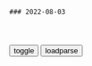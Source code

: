 ```tip
### 2022-08-03
```

<table id="tbc" style="white-space:pre-wrap">
</table>
<button onclick="toggleb()">toggle</button>
<button onclick="loadparse()">loadparse</button>
<br>
<!-- 🌸<br>🍅-　-🍑<hr>🍀 -->
<pre>
<textarea rows="30" cols="100" style="display: none" id="tar">

实拍｜惊艳！郑州上空频现“丁达尔现象”
https://mbd.baidu.com/newspage/data/videolanding?nid=sv_11811579747468499310&sourceFrom=pc_feedlist

<font size="1" style="color:#DCDCDC">2022-08-04</font>

速看动漫《阿修罗》#星知计划#
https://mbd.baidu.com/newspage/data/videolanding?nid=sv_14130278921505792107&sourceFrom=pc_feedlist

<font size="1" style="color:#DCDCDC">2022-08-04</font>

1945年，麦克阿瑟阅读一封信件时发现不对：日本怎么有两个天皇？|日本天皇|裕仁天皇|人间宣言_网易订阅
https://www.163.com/dy/article/HBP02S2T0553EMEY.html

按照这个叫熊泽宽道的人的说辞，他是南朝后龟山天皇的第18代子孙，而东京皇宫里的裕仁天皇是北朝天皇的后裔，是一个篡逆之辈。

<font size="1" style="color:#DCDCDC">2022-08-04</font>

用TiddlyWiki替代Notion和EverNote作为个人知识管理系统 - 知乎
https://zhuanlan.zhihu.com/p/140473235

<font size="1" style="color:#DCDCDC">2022-08-04</font>

如何读取 Slack 数据导出 | Slack
https://slack.com/intl/zh-cn/help/articles/220556107-%E5%A6%82%E4%BD%95%E8%AF%BB%E5%8F%96-Slack-%E6%95%B0%E6%8D%AE%E5%AF%BC%E5%87%BA

<font size="1" style="color:#DCDCDC">2022-08-04</font>

Notion系列教程-网络剪贴（Notion Web Clipper explained...）_哔哩哔哩_bilibili
https://www.bilibili.com/video/av201975585/

<font size="1" style="color:#DCDCDC">2022-08-04</font>

Evernote（印象笔记） + Notion 结合使用，效率翻倍_哔哩哔哩_bilibili
https://www.bilibili.com/video/av244340738/

<font size="1" style="color:#DCDCDC">2022-08-04</font>

xjp这样指导科学战“y”
https://baijiahao.baidu.com/s?id=1660200765685718546&wfr=spider&for=pc

<font size="1" style="color:#DCDCDC">2022-08-04</font>

这21个故事，记叙xjp总s记同人m在一起的生动细节……--时政--人m网
http://politics.people.com.cn/n1/2022/0201/c1001-32344571.html

<font size="1" style="color:#DCDCDC">2022-08-04</font>

只顾一己私利的z治秀终将徒劳（钟声）
https://baijiahao.baidu.com/s?id=1740178248000238008

<font size="1" style="color:#DCDCDC">2022-08-04</font>

马化腾：“为什么你们不在乎QQ等级了？”
https://mbd.baidu.com/newspage/data/landingsuper?context=%7B%22nid%22%3A%22news_9530935705700810741%22%7D&n_type=-1&p_from=-1

<font size="1" style="color:#DCDCDC">2022-08-04</font>

马首瞻
https://author.baidu.com/home?from=bjh_article&app_id=1645835682782641

<font size="1" style="color:#DCDCDC">2022-08-03</font>

一群作妖的“二代”，摧毁了新兴的大一统帝国
https://mbd.baidu.com/newspage/data/landingsuper?context=%7B%22nid%22%3A%22news_9348306360505316945%22%7D&n_type=-1&p_from=-1

<font size="1" style="color:#DCDCDC">2022-08-26</font>

征辽响：大明王朝的温柔一刀，割断了帝国的“韭菜根”
https://baijiahao.baidu.com/s?id=1739233185029693230

明朝，是唯一由农民打下的江山，却是对农民下手最狠的王朝。

<font size="1" style="color:#DCDCDC">2022-08-03</font>

汉武大帝“大”在哪？一个掏空了穷人腰包的暴君
https://baijiahao.baidu.com/s?id=1739147720853048807

<font size="1" style="color:#DCDCDC">2022-08-03</font>

宋高宗的经济头脑，如何从百姓的牙缝里抠钱？
https://baijiahao.baidu.com/s?id=1737703934451918609

<font size="1" style="color:#DCDCDC">2022-08-03</font>

帝国最牛“二代”，亲手灭了自己的极品家族
https://mbd.baidu.com/newspage/data/landingsuper?context=%7B%22nid%22%3A%22news_9397635202358605359%22%7D&n_type=-1&p_from=-1

我们翻开汉史来看，除了封狼居胥、燕然勒石、犯我强汉虽远必诛这些振聋发聩的故事，很大一部分是士大夫、外戚、宦官代表的上层社会在夜夜笙箫，以及下层社会举步维艰的血泪史。

<font size="1" style="color:#DCDCDC">2022-08-03</font>

帝国不允许这种牛人存在，所以，他死在32岁那年
https://baijiahao.baidu.com/s?id=1734991086451675692

<font size="1" style="color:#DCDCDC">2022-08-03</font>

西游降魔篇：黄渤说起威风往事，怎料唐僧一直抬杠，黄渤快崩溃了
https://mbd.baidu.com/newspage/data/videolanding?nid=sv_8171099487937018341&sourceFrom=pc_feedlist

我就是手起刀落手起刀落手起刀落，一眼都没眨过。
　那么长时间不眨眼睛，眼睛会不会干？
你听不懂我说这话的重点吗？我是在讲眼睛会不会干的事情吗？

<font size="1" style="color:#DCDCDC">2022-08-03</font>

如何判断另一个人是恐婚还是不够爱？
https://mbd.baidu.com/newspage/data/videolanding?nid=sv_8334421067170200647&sourceFrom=rec

<font size="1" style="color:#DCDCDC">2022-08-03</font>

女孩拥有特殊能力，写字不用笔全靠意念！但是付出的代价太大了
https://mbd.baidu.com/newspage/data/videolanding?nid=sv_16386238906545592679&sourceFrom=pc_feedlist

一个不能走，一个不停，他们看起来就像两个不会有任何交集的平行线。

<font size="1" style="color:#DCDCDC">2022-08-03</font>

男子徒手给野狼洗澡，不料野狼发难，一口咬住男子的手
https://mbd.baidu.com/newspage/data/videolanding?nid=sv_16376008977494855555&sourceFrom=rec

<font size="1" style="color:#DCDCDC">2022-08-03</font>

木乃伊：秦始皇一死，所有的兵马俑也会跟着消失，场面震撼！
https://mbd.baidu.com/newspage/data/videolanding?nid=sv_14048584945487552923&sourceFrom=rec

去地府当你的皇帝吧。

皇帝死了，哦！

<font size="1" style="color:#DCDCDC">2022-08-03</font>

</textarea>
</pre>
<!-- 🍀<br>🍑-　-🍅<hr>🌸 -->

```note
```

<link
  rel="stylesheet"
  href="https://cdn.jsdelivr.net/npm/@fancyapps/ui/dist/fancybox.css"
/>
<script src="https://cdn.jsdelivr.net/npm/@fancyapps/ui@4.0/dist/fancybox.umd.js"></script>

<script type="text/javascript">

var __urlRegex = /(\b(https?|ftp|file):\/\/[-A-Z0-9+&@#\/%?=~_|!:,.;]*[-A-Z0-9+&@#\/%=~_|])/ig;
var __imgRegex = /\.(?:jpe?g|gif|png|webp)$/i;

loadparse();

function parseURL($string){

    var exp = __urlRegex;
    return $string.replace(exp,function(match){
            __imgRegex.lastIndex=0;
            if(__imgRegex.test(match)){
                return '<a data-fancybox="gallery" href="' + match.replace("/p=700", "")
                 + '"><img src="' + match.replace("/p=700", "/p=160x200")+'" width="64"></a>';
            }
            else{
                return '<a href="' + match + '" target="_blank">' + match + '</a>';
            }
        }
    );
}

function loadparse() {
  tbc.innerHTML = parseURL(tar.value);
}

function toggleb() {
  var x = document.getElementById("tar");
  if (x.style.display === "none") {
    x.style.display = "";
  } else {
    x.style.display = "none";
  }
}

</script>

